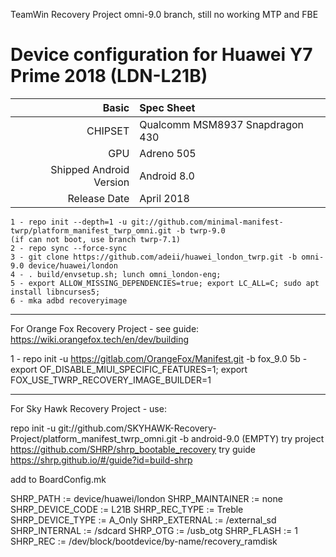 TeamWin Recovery Project
omni-9.0 branch, still no working MTP and FBE

Device configuration for Huawei Y7 Prime 2018 (LDN-L21B)
=====================================================

Basic   | Spec Sheet
-------:|:-------------------------
CHIPSET | Qualcomm MSM8937 Snapdragon 430
GPU     | Adreno 505
Shipped Android Version | Android 8.0
Release Date | April 2018

    1 - repo init --depth=1 -u git://github.com/minimal-manifest-twrp/platform_manifest_twrp_omni.git -b twrp-9.0
    (if can not boot, use branch twrp-7.1)
    2 - repo sync --force-sync
    3 - git clone https://github.com/adeii/huawei_london_twrp.git -b omni-9.0 device/huawei/london
    4 - . build/envsetup.sh; lunch omni_london-eng;
    5 - export ALLOW_MISSING_DEPENDENCIES=true; export LC_ALL=C; sudo apt install libncurses5;
    6 - mka adbd recoveryimage
-----
For Orange Fox Recovery Project - see guide:
https://wiki.orangefox.tech/en/dev/building

1 - repo init -u https://gitlab.com/OrangeFox/Manifest.git -b fox_9.0
5b - export OF_DISABLE_MIUI_SPECIFIC_FEATURES=1; export FOX_USE_TWRP_RECOVERY_IMAGE_BUILDER=1

-----

For Sky Hawk Recovery Project - use:

repo init -u git://github.com/SKYHAWK-Recovery-Project/platform_manifest_twrp_omni.git -b android-9.0 (EMPTY)
try project https://github.com/SHRP/shrp_bootable_recovery
try guide https://shrp.github.io/#/guide?id=build-shrp


add to BoardConfig.mk

SHRP_PATH := device/huawei/london
SHRP_MAINTAINER := none
SHRP_DEVICE_CODE := L21B
SHRP_REC_TYPE := Treble
SHRP_DEVICE_TYPE := A_Only
SHRP_EXTERNAL := /external_sd
SHRP_INTERNAL := /sdcard
SHRP_OTG := /usb_otg
SHRP_FLASH := 1
SHRP_REC := /dev/block/bootdevice/by-name/recovery_ramdisk
